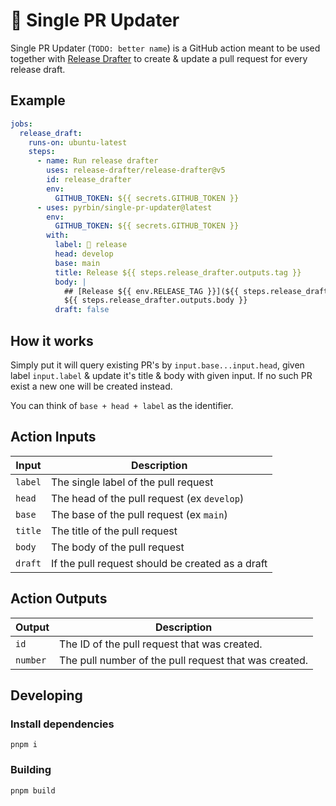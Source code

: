 # 🔗 Single PR Updater

Single PR Updater (`TODO: better name`) is a GitHub action meant to be used together with [Release Drafter](https://github.com/release-drafter/release-drafter) to create & update a pull request for every release draft.

## Example

```yaml
jobs:
  release_draft:
    runs-on: ubuntu-latest
    steps:
      - name: Run release drafter
        uses: release-drafter/release-drafter@v5
        id: release_drafter
        env:
          GITHUB_TOKEN: ${{ secrets.GITHUB_TOKEN }}
      - uses: pyrbin/single-pr-updater@latest
        env:
          GITHUB_TOKEN: ${{ secrets.GITHUB_TOKEN }}
        with:
          label: 🚀 release
          head: develop
          base: main
          title: Release ${{ steps.release_drafter.outputs.tag }}
          body: |
            ## [Release ${{ env.RELEASE_TAG }}](${{ steps.release_drafter.outputs.html_url }})
            ${{ steps.release_drafter.outputs.body }}
          draft: false
```

## How it works

Simply put it will query existing PR's by `input.base...input.head`, given label `input.label` & update it's
title & body with given input. If no such PR exist a new one will be created instead.

You can think of `base + head + label` as the identifier.


## Action Inputs

|  Input    | Description
|-----------|--------------
| `label`   | The single label of the pull request
| `head`    | The head of the pull request (ex `develop`)
| `base`    | The base of the pull request (ex `main`)
| `title`   | The title of the pull request
| `body`    | The body of the pull request
| `draft`   | If the pull request should be created as a draft

## Action Outputs

|  Output   | Description
|-----------|--------------
| `id`      | The ID of the pull request that was created.
| `number`  | The pull number of the pull request that was created.


## Developing

### Install dependencies
`pnpm i`

### Building
`pnpm build`
